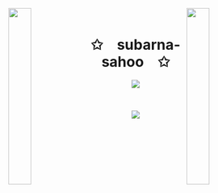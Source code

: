 <img align="left" src="https://user-images.githubusercontent.com/65187002/144930161-2f783401-8d27-4fdf-a2f7-cc0ba32f1f1f.gif" width="30%" style="display:inline;"><img align="right" src="https://user-images.githubusercontent.com/65187002/144930161-2f783401-8d27-4fdf-a2f7-cc0ba32f1f1f.gif" width="30%" style="display:inline;">
<br>
<p align="center">
    <h1 align="center">✩&emsp;subarna-sahoo&emsp;✩</h1>
</p>
<p align="center">
    <img src="https://readme-typing-svg.herokuapp.com/?lines=Yoooooooooooooooo;Welcome+to+my+profile!;Have+a+look+around!&font=Fira%20Code&color=%23D62F79&center=true&width=280&height=50">
</p>
<br>
<p align="center">
    <img id="preview" src="https://komarev.com/ghpvc/?username=subarna-sahoo&color=grey">
</p>
<p align="center">
<!--     <a href="https://leetcode.com/subarna-sahoo/"><img width="48%" src="https://leetcode.card.workers.dev/subarna-sahoo/?theme=dark&font=baloo&extension=null&border=2&border_radius=8"></a> -->
<!--     <a href="https://github.com/subarna-sahoo"><img width="50%" src="https://github-readme-stats.vercel.app/api/top-langs/?username=subarna-sahoo&theme=dark&hide=html,css,cmake&layout=compact&langs_count=5&bg_color=101010&hide_title=true"></a> -->
</p>
